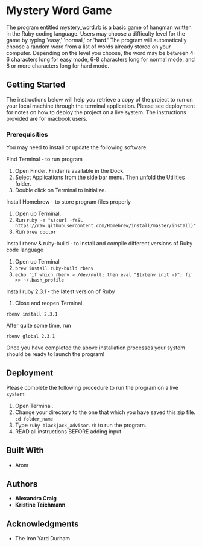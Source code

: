 # Mystery Word Game

The program entitled mystery_word.rb is a basic game of hangman written in the Ruby coding language.  Users may choose a difficulty level for the game by typing 'easy,' 'normal,' or 'hard.'  The program will automatically choose a random word from a list of words already stored on your computer.  Depending on the level you choose, the word may be between 4-6 characters long for easy mode, 6-8 characters long for normal mode, and 8 or more characters long for hard mode.

## Getting Started

The instructions below will help you retrieve a copy of the project to run on your local machine through the terminal application. Please see deployment for notes on how to deploy the project on a live system.  The instructions provided are for macbook users.

### Prerequisities

You may need to install or update the following software.

Find Terminal - to run program
1. Open Finder. Finder is available in the Dock.
2. Select Applications from the side bar menu.  Then unfold the Utilities folder.
3. Double click on Terminal to initialize.

Install Homebrew - to store program files properly
1. Open up Terminal.
2. Run ```ruby -e "$(curl -fsSL https://raw.githubusercontent.com/Homebrew/install/master/install)"```
3. Run ```brew doctor```

Install rbenv & ruby-build - to install and compile different versions of Ruby code language

1. Open up Terminal
2. ```brew install ruby-build rbenv```
3. ```echo 'if which rbenv > /dev/null; then eval "$(rbenv init -)"; fi' >> ~/.bash_profile```

Install ruby 2.3.1 - the latest version of Ruby
1. Close and reopen Terminal.
```
rbenv install 2.3.1
```
After quite some time, run
```
rbenv global 2.3.1
```
Once you have completed the above installation processes your system should be ready to launch the program!

## Deployment

Please complete the following procedure to run the program on a live system:
  1. Open Terminal.
  2. Change your directory to the one that which you have saved this zip file.
  `cd folder_name`
  3. Type `ruby blackjack_advisor.rb` to run the program.
  4. READ all instructions BEFORE adding input.

## Built With

* Atom

## Authors

* **Alexandra Craig**
* **Kristine Teichmann**

## Acknowledgments

* The Iron Yard Durham
